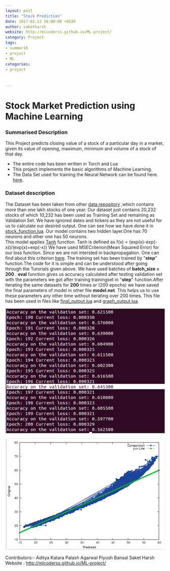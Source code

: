 ```yaml
---
layout: post
title: "Stock Prediction"
date: 2017-01-22 16:00:00 +0530
author: saketharsh
website: http://mlcoderss.github.io/ML-project/
category: Project
tags:
- summer16
- project
- ML
categories:
- project


---
```



# Stock Market Prediction using Machine Learning
### Summarised Description
This Project predicts closing value of a stock of a particular day in a market, given its value of opening, maximum, minimum and volume of a stock of that day.
* The entire code has been written in Torch and Lua
* This project implements the basic algorithms of Machine Learning.
* The Data Set used for training the Neural Network can be found here. [here](http://pages.swcp.com/stocks/).

### Dataset description
The Dataset has been taken from other [data repository] ,which contains more than one lakh stocks of one year. Our dataset just contains 20,232 stocks of which 10,232 has been used as Training Set and remaining as Validation Set. We have ignored dates and tickers as they are not useful for us to calculate our desired output. One can see how we have done it in [stock_function.lua].
Our model contains two hidden layer.One has 70 neurons and other one has 50 neurons.  
This model applies [Tanh](https://github.com/torch/nn/blob/master/doc/transfer.md#tanh) function. 
Tanh is defined as f(x) = (exp(x)-exp(-x))/(exp(x)+exp(-x))
 We have used MSECriterion(Mean Squared Error) for our loss function. Since we are not intersted in backpropagation. One can find about this criterion [here](https://github.com/torch/nn/blob/master/doc/criterion.md).
The training set has been trained by "**step**" function.The code for it is simple and can be understood after going through the Turorials given above. We have used batches of **batch_size = 200** .
**eval** function gives us accuracy calculated after testing validation set with the parameters we got after training trainingset in "**step**" function.After iterating the same datasets for **200** times or (200 epochs) we have saved the final parameters of model in other file **model.net**. This helps us to use these parameters any other time without iterating over 200 times. This file has been used in files like [final_output.lua] and [graph_output.lua].


![ScreenShot](https://github.com/MLcoderss/ML-project/raw/master/Screenshot%201.png)



   
   
 
  
  ![ScreenShot](https://github.com/MLcoderss/ML-project/raw/master/Screenshot%203.png)


 Contributors:-  Aditya Katara    Palash Agarwal    Piyush Bansal    Saket Harsh
 Website : http://mlcoderss.github.io/ML-project/


[//]: # 
   [Torch]: <https://github.com/torch/torch7/wiki/Cheatsheet>
   [Andrew NG]: <https://www.coursera.org/instructor/andrewng>
   [Coursera]: <https://www.coursera.org/learn/machine-learning>
   [neural networks]: <http://neuralnetworksanddeeplearning.com/>
   [Michael Nelson]: <http://michaelnielsen.org/>
   [rnduja blog]: <http://rnduja.github.io/2015/10/13/torch-mnist/>
   [Dataset.txt]: <https://github.com/MLcoderss/ML-project/blob/master/Dataset.txt>
   [data repository]: <https://github.com/MLcoderss/ML-project/blob/master/sp500hst.txt>
   [stock_function.lua]: <https://github.com/MLcoderss/ML-project/blob/master/stock_function.lua>
   [core_function.lua]: <https://github.com/MLcoderss/ML-project/blob/master/core_function.lua>
   [optim]: <https://github.com/torch/optim>
   [optim.sgd]: <http://torch.ch/docs/five-simple-examples.html#4-using-the-optim-package>
   [final_output.lua]: <https://github.com/MLcoderss/ML-project/blob/master/final_output.lua>
   [graph_output.lua]: <https://github.com/MLcoderss/ML-project/blob/master/graph_output.lua>
   
